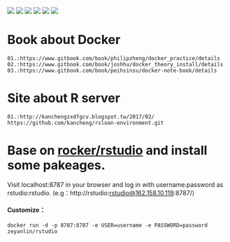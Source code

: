 [![](https://travis-ci.org/linzeyan/docker_Rstudio_server.svg?branch=master)](https://travis-ci.org/linzeyan/docker_Rstudio_server)
[![](https://img.shields.io/docker/pulls/zeyanlin/rstudio.svg)](https://hub.docker.com/r/zeyanlin/rstudio/)
[![](https://img.shields.io/docker/automated/zeyanlin/rstudio.svg)](https://hub.docker.com/r/zeyanlin/rstudio/builds)
[![](https://images.microbadger.com/badges/image/zeyanlin/rstudio.svg)](https://microbadger.com/images/zeyanlin/rstudio")
[![](https://images.microbadger.com/badges/version/zeyanlin/rstudio.svg)](https://microbadger.com/images/zeyanlin/rstudio)
[![](https://images.microbadger.com/badges/license/zeyanlin/rstudio.svg)](https://microbadger.com/images/zeyanlin/rstudio)
# Book about Docker
```
01.:https://www.gitbook.com/book/philipzheng/docker_practice/details
02.:https://www.gitbook.com/book/joshhu/docker_theory_install/details
03.:https://www.gitbook.com/book/peihsinsu/docker-note-book/details
```

# Site about R server
```
01.:http://kanchengzxdfgcv.blogspot.tw/2017/02/
https://github.com/kancheng/rsloan-environment.git
```


# Base on [rocker/rstudio](https://hub.docker.com/r/rocker/rstudio/) and install some pakeages.

Visit localhost:8787 in your browser and log in with username:password as rstudio:rstudio.
(e.g：http://rstudio:rstudio@162.158.10.119:8787/)
#### Customize：
```docker run -d -p 8787:8787 -e USER=username -e PASSWORD=password zeyanlin/rstudio```
